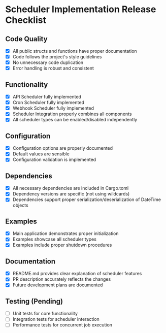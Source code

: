 # Scheduler Implementation Release Checklist

## Code Quality
- [x] All public structs and functions have proper documentation
- [x] Code follows the project's style guidelines
- [x] No unnecessary code duplication
- [x] Error handling is robust and consistent

## Functionality
- [x] API Scheduler fully implemented
- [x] Cron Scheduler fully implemented
- [x] Webhook Scheduler fully implemented
- [x] Scheduler Integration properly combines all components
- [x] All scheduler types can be enabled/disabled independently

## Configuration
- [x] Configuration options are properly documented
- [x] Default values are sensible
- [x] Configuration validation is implemented

## Dependencies
- [x] All necessary dependencies are included in Cargo.toml
- [x] Dependency versions are specific (not using wildcards)
- [x] Dependencies support proper serialization/deserialization of DateTime objects

## Examples
- [x] Main application demonstrates proper initialization
- [x] Examples showcase all scheduler types
- [x] Examples include proper shutdown procedures

## Documentation
- [x] README.md provides clear explanation of scheduler features
- [x] PR description accurately reflects the changes
- [x] Future development plans are documented

## Testing (Pending)
- [ ] Unit tests for core functionality
- [ ] Integration tests for scheduler interaction
- [ ] Performance tests for concurrent job execution 
